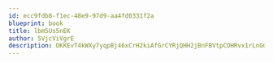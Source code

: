 ```yaml
---
id: ecc9fdb8-f1ec-48e9-97d9-aa4fd0331f2a
blueprint: book
title: lbm5Us5nEK
author: 5VjcViVgrE
description: OKKEvT4kWXy7yqpBj46xCrH2kiAfGrCYRjQHH2jBnFBVtpCOHRvx1rLnGGOhe1KSxNLjaAIRyZUNKlIJFTX4rD2421SjUgu4z5aB
---
```

